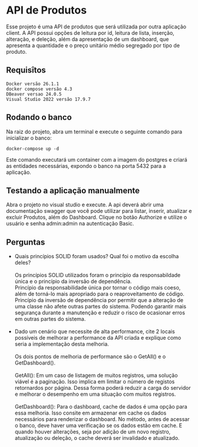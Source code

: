# API de Produtos
Esse projeto é uma API de produtos que será utilizada por outra aplicação client. A API possui opções de leitura por id, leitura de lista, inserção, alteração, e deleção, além da apresentação de um dashboard, que apresenta a quantidade e o preço unitário médio segregado por tipo de produto.

## Requisîtos
```
Docker versão 26.1.1
docker compose versão 4.3
DBeaver versao 24.0.5
Visual Studio 2022 versão 17.9.7
```

## Rodando o banco

Na raiz do projeto, abra um terminal e execute o seguinte comando para inicializar o banco:
```
docker-compose up -d
```
Este comando executará um container com a imagem do postgres e criará as entidades necessárias, expondo o banco na porta 5432 para a aplicação.

## Testando a aplicação manualmente

Abra o projeto no visual studio e execute.
A api deverá abrir uma documentação swagger que você pode utilizar
para listar, inserir, atualizar e excluir Produtos, além do Dashboard.
Clique no botão Authorize e utilize o usuário e senha admin:admin na autenticação Basic.


## Perguntas
- Quais princípios SOLID foram usados? Qual foi o motivo da escolha deles? <br><br>
Os princípios SOLID utilizados foram o princípio da responsabildade única e o princípio da inversão de dependência.<br>
Princípio da responsabilidade única por tornar o código mais coeso, além de torná-lo mais apropriado para o reaproveitamento de código.<br>
Princípio da inversão de dependência por permitir que a alteração de uma classe não afete outras partes do sistema. Podendo garantir mais segurança durante a manutenção e reduzir o risco de ocasionar erros em outras partes do sistema.<br><br>
- Dado um cenário que necessite de alta performance, cite 2 locais possíveis
de melhorar a performance da API criada e explique como seria a
implementação desta melhoria. 
<br><br>
Os dois pontos de melhoria de performance são o GetAll() e o GetDashboard().
<br><br>
GetAll(): Em um caso de listagem de muitos registros, uma solução viável é a paginação. Isso implica em limitar o número de registos retornardos por página. Dessa forma poderá reduzir a carga do servidor e melhorar o desempenho em uma situação com muitos registros.
<br><br>
GetDashboard(): Para o dashboard, cache de dados é uma opção para essa melhoria. Isso consite em armazenar em cache os dados necessários para renderizar o dashboard. No método, antes de acessar o banco, deve haver uma verificação se os dados estão em cache. E quando houver alterações, seja por adição de um novo registro, atualização ou deleção, o cache deverá ser invalidado e atualizado.
